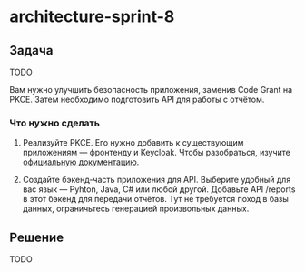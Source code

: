 # architecture-sprint-8

## Задача

TODO

Вам нужно улучшить безопасность приложения, заменив Code Grant на PKCE. Затем необходимо подготовить API для работы с отчётом.  

### Что нужно сделать

1. Реализуйте PKCE. Его нужно добавить к существующим приложениям — фронтенду и Keycloak. Чтобы разобраться, изучите [официальную документацию](https://www.keycloak.org/docs/latest/server_admin/index.html#device-authorization-grant).

2. Создайте бэкенд-часть приложения для API. Выберите удобный для вас язык — Pyhton, Java, C# или любой другой. Добавьте API /reports в этот бэкенд для передачи отчётов. Тут не требуется поход в базы данных, ограничьтесь генерацией произвольных данных.

## Решение

TODO